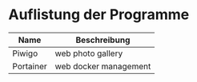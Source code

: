 # Auflistung der Programme

| Name | Beschreibung |
|---|---|
| Piwigo | web photo gallery |
| Portainer | web docker management |

